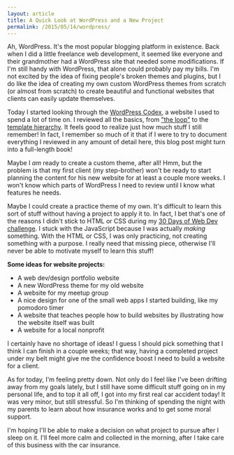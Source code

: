 ```yaml
---
layout: article
title: A Quick Look at WordPress and a New Project
permalink: /2015/05/14/wordpress/
---
```


Ah, WordPress. It's the most popular blogging platform in existence. Back when I did a little freelance web development, it seemed like everyone and their grandmother had a WordPress site that needed some modifications. If I'm still handy with WordPress, that alone could probably pay my bills. I'm not excited by the idea of fixing people's broken themes and plugins, but I do like the idea of creating my own custom WordPress themes from scratch (or almost from scratch) to create beautiful and functional websites that clients can easily update themselves.

Today I started looking through the [WordPress Codex](https://codex.wordpress.org/), a website I used to spend a lot of time on. I reviewed all the basics, from ["the loop"](https://codex.wordpress.org/The_Loop_in_Action) to the [template hierarchy](https://codex.wordpress.org/Template_Hierarchy). It feels good to realize just how much stuff I still remember! In fact, I remember so much of it that if I were to try to document everything I reviewed in any amount of detail here, this blog post might turn into a full-length book!

Maybe I *am* ready to create a custom theme, after all! Hmm, but the problem is that my first client (my step-brother) won't be ready to start planning the content for his new website for at least a couple more weeks. I won't know which parts of WordPress I need to review until I know what features he needs.

Maybe I could create a practice theme of my own. It's difficult to learn this sort of stuff without having a project to apply it to. In fact, I bet that's one of the reasons I didn't stick to HTML or CSS during my [30 Days of Web Dev challenge](http://learningnerd.github.io/30DaysOfWebDev/). I stuck with the JavaScript because I was actually *making* something. With the HTML or CSS, I was only practicing, not creating something with a purpose. I really need that missing piece, otherwise I'll never be able to motivate myself to learn this stuff!

**Some ideas for website projects:**

- A web dev/design portfolio website
- A new WordPress theme for my old website
- A website for my meetup group
- A nice design for one of the small web apps I started building, like my pomodoro timer
- A website that teaches people how to build websites by illustrating how the website itself was built
- A website for a local nonprofit

I certainly have no shortage of ideas! I guess I should pick something that I think I can finish in a couple weeks; that way, having a completed project under my belt might give me the confidence boost I need to build a website for a client.

As for today, I'm feeling pretty down. Not only do I feel like I've been drifting away from my goals lately, but I still have some difficult stuff going on in my personal life, and to top it all off, I got into my first real car accident today! It was very minor, but still stressful. So I'm thinking of spending the night with my parents to learn about how insurance works and to get some moral support.

I'm hoping I'll be able to make a decision on what project to pursue after I sleep on it. I'll feel more calm and collected in the morning, after I take care of this business with the car insurance.